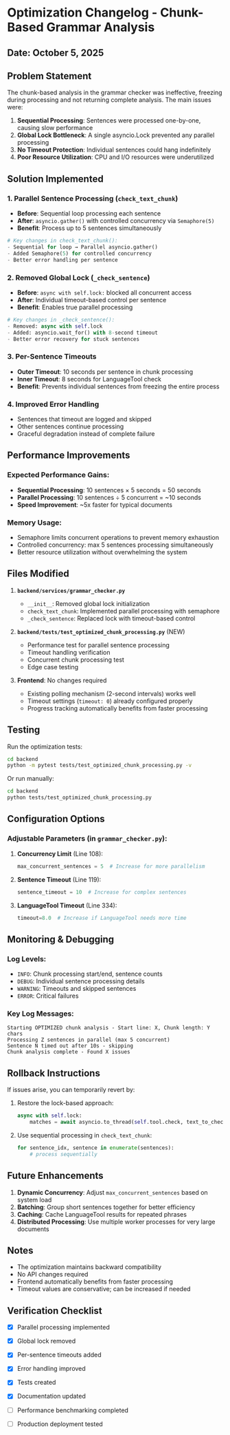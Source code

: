 # Optimization Changelog - Chunk-Based Grammar Analysis

## Date: October 5, 2025

## Problem Statement
The chunk-based analysis in the grammar checker was ineffective, freezing during processing and not returning complete analysis. The main issues were:

1. **Sequential Processing**: Sentences were processed one-by-one, causing slow performance
2. **Global Lock Bottleneck**: A single asyncio.Lock prevented any parallel processing
3. **No Timeout Protection**: Individual sentences could hang indefinitely
4. **Poor Resource Utilization**: CPU and I/O resources were underutilized

## Solution Implemented

### 1. **Parallel Sentence Processing** (`check_text_chunk`)
- **Before**: Sequential loop processing each sentence
- **After**: `asyncio.gather()` with controlled concurrency via `Semaphore(5)`
- **Benefit**: Process up to 5 sentences simultaneously

```python
# Key changes in check_text_chunk():
- Sequential for loop → Parallel asyncio.gather()
- Added Semaphore(5) for controlled concurrency
- Better error handling per sentence
```

### 2. **Removed Global Lock** (`_check_sentence`)
- **Before**: `async with self.lock:` blocked all concurrent access
- **After**: Individual timeout-based control per sentence
- **Benefit**: Enables true parallel processing

```python
# Key changes in _check_sentence():
- Removed: async with self.lock
- Added: asyncio.wait_for() with 8-second timeout
- Better error recovery for stuck sentences
```

### 3. **Per-Sentence Timeouts**
- **Outer Timeout**: 10 seconds per sentence in chunk processing
- **Inner Timeout**: 8 seconds for LanguageTool check
- **Benefit**: Prevents individual sentences from freezing the entire process

### 4. **Improved Error Handling**
- Sentences that timeout are logged and skipped
- Other sentences continue processing
- Graceful degradation instead of complete failure

## Performance Improvements

### Expected Performance Gains:
- **Sequential Processing**: 10 sentences × 5 seconds = 50 seconds
- **Parallel Processing**: 10 sentences ÷ 5 concurrent = ~10 seconds
- **Speed Improvement**: ~5x faster for typical documents

### Memory Usage:
- Semaphore limits concurrent operations to prevent memory exhaustion
- Controlled concurrency: max 5 sentences processing simultaneously
- Better resource utilization without overwhelming the system

## Files Modified

1. **`backend/services/grammar_checker.py`**
   - `__init__`: Removed global lock initialization
   - `check_text_chunk`: Implemented parallel processing with semaphore
   - `_check_sentence`: Replaced lock with timeout-based control

2. **`backend/tests/test_optimized_chunk_processing.py`** (NEW)
   - Performance test for parallel sentence processing
   - Timeout handling verification
   - Concurrent chunk processing test
   - Edge case testing

3. **Frontend**: No changes required
   - Existing polling mechanism (2-second intervals) works well
   - Timeout settings (`timeout: 0`) already configured properly
   - Progress tracking automatically benefits from faster processing

## Testing

Run the optimization tests:
```bash
cd backend
python -m pytest tests/test_optimized_chunk_processing.py -v
```

Or run manually:
```bash
cd backend
python tests/test_optimized_chunk_processing.py
```

## Configuration Options

### Adjustable Parameters (in `grammar_checker.py`):

1. **Concurrency Limit** (Line 108):
   ```python
   max_concurrent_sentences = 5  # Increase for more parallelism
   ```

2. **Sentence Timeout** (Line 119):
   ```python
   sentence_timeout = 10  # Increase for complex sentences
   ```

3. **LanguageTool Timeout** (Line 334):
   ```python
   timeout=8.0  # Increase if LanguageTool needs more time
   ```

## Monitoring & Debugging

### Log Levels:
- `INFO`: Chunk processing start/end, sentence counts
- `DEBUG`: Individual sentence processing details
- `WARNING`: Timeouts and skipped sentences
- `ERROR`: Critical failures

### Key Log Messages:
```
Starting OPTIMIZED chunk analysis - Start line: X, Chunk length: Y chars
Processing Z sentences in parallel (max 5 concurrent)
Sentence N timed out after 10s - skipping
Chunk analysis complete - Found X issues
```

## Rollback Instructions

If issues arise, you can temporarily revert by:

1. Restore the lock-based approach:
   ```python
   async with self.lock:
       matches = await asyncio.to_thread(self.tool.check, text_to_check)
   ```

2. Use sequential processing in `check_text_chunk`:
   ```python
   for sentence_idx, sentence in enumerate(sentences):
       # process sequentially
   ```

## Future Enhancements

1. **Dynamic Concurrency**: Adjust `max_concurrent_sentences` based on system load
2. **Batching**: Group short sentences together for better efficiency
3. **Caching**: Cache LanguageTool results for repeated phrases
4. **Distributed Processing**: Use multiple worker processes for very large documents

## Notes

- The optimization maintains backward compatibility
- No API changes required
- Frontend automatically benefits from faster processing
- Timeout values are conservative; can be increased if needed

## Verification Checklist

- [x] Parallel processing implemented
- [x] Global lock removed
- [x] Per-sentence timeouts added
- [x] Error handling improved
- [x] Tests created
- [x] Documentation updated
- [ ] Performance benchmarking completed
- [ ] Production deployment tested

